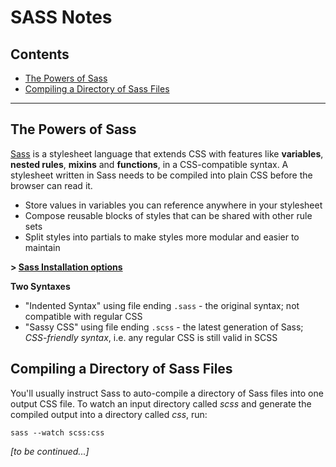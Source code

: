 # SASS Notes
## Contents
- [The Powers of Sass](#the-powers-of-sass)
- [Compiling a Directory of Sass Files](#compiling-a-directory-of-sass-files)

__________________

## The Powers of Sass
[Sass](http://sass-lang.com/) is a stylesheet language that extends CSS with features like **variables**, **nested rules**, **mixins** and **functions**, in a CSS-compatible syntax. A stylesheet written in Sass needs to be compiled into plain CSS before the browser can read it.

- Store values in variables you can reference anywhere in your stylesheet
- Compose reusable blocks of styles that can be shared with other rule sets
- Split styles into partials to make styles more modular and easier to maintain

**> [Sass Installation options](http://sass-lang.com/install)**

**Two Syntaxes**
- "Indented Syntax" using file ending `.sass` - the original syntax; not compatible with regular CSS
- "Sassy CSS" using file ending `.scss` - the latest generation of Sass; *CSS-friendly syntax*, i.e. any regular CSS is still valid in SCSS


## Compiling a Directory of Sass Files
You'll usually instruct Sass to auto-compile a directory of Sass files into one output CSS file. To watch an input directory called *scss* and generate the compiled output into a directory called *css*, run:
```
sass --watch scss:css
```

*[to be continued...]*
